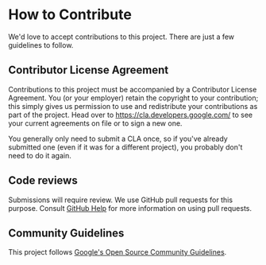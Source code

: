 # How to Contribute

We'd love to accept contributions to this project. There are
just a few guidelines to follow.

## Contributor License Agreement

Contributions to this project must be accompanied by a Contributor License
Agreement. You (or your employer) retain the copyright to your contribution;
this simply gives us permission to use and redistribute your contributions as
part of the project. Head over to <https://cla.developers.google.com/> to see
your current agreements on file or to sign a new one.

You generally only need to submit a CLA once, so if you've already submitted one
(even if it was for a different project), you probably don't need to do it
again.

## Code reviews

Submissions will require review. We use GitHub pull requests for this purpose.
Consult [GitHub Help](https://help.github.com/articles/about-pull-requests/)
for more information on using pull requests.

## Community Guidelines

This project follows [Google's Open Source Community
Guidelines](https://opensource.google/conduct/).
